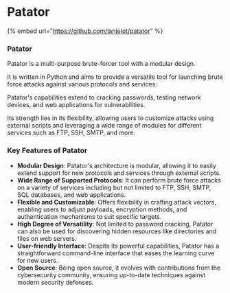 # Patator

{% embed url="https://github.com/lanjelot/patator" %}

### Patator

Patator is a multi-purpose brute-forcer tool with a modular design.&#x20;

It is written in Python and aims to provide a versatile tool for launching brute force attacks against various protocols and services.&#x20;

Patator's capabilities extend to cracking passwords, testing network devices, and web applications for vulnerabilities.&#x20;

Its strength lies in its flexibility, allowing users to customize attacks using external scripts and leveraging a wide range of modules for different services such as FTP, SSH, SMTP, and more.

### Key Features of Patator

* **Modular Design**: Patator's architecture is modular, allowing it to easily extend support for new protocols and services through external scripts.
* **Wide Range of Supported Protocols**: It can perform brute force attacks on a variety of services including but not limited to FTP, SSH, SMTP, SQL databases, and web applications.
* **Flexible and Customizable**: Offers flexibility in crafting attack vectors, enabling users to adjust payloads, encryption methods, and authentication mechanisms to suit specific targets.
* **High Degree of Versatility**: Not limited to password cracking, Patator can also be used for discovering hidden resources like directories and files on web servers.
* **User-friendly Interface**: Despite its powerful capabilities, Patator has a straightforward command-line interface that eases the learning curve for new users.
* **Open Source**: Being open source, it evolves with contributions from the cybersecurity community, ensuring up-to-date techniques against modern security defenses.
